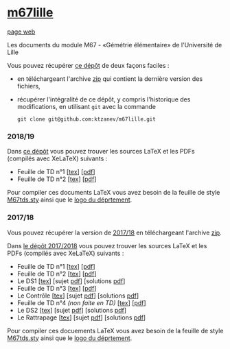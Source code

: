 # [m67lille](https://github.com/ktzanev/m67lille)

[page web](https://ktzanev.github.io/m67lille/)

Les documents du module M67 - «Gémétrie élémentaire» de l'Université de Lille

Vous pouvez récupérer [ce dépôt](https://github.com/ktzanev/m67lille) de deux façons faciles :

- en téléchargeant l'archive [zip](https://github.com/ktzanev/m67lille/archive/master.zip) qui contient la dernière version des fichiers,
- récupérer l'intégralité de ce dépôt, y compris l'historique des modifications, en utilisant `git` avec la commande

  ~~~~~~~
  git clone git@github.com:ktzanev/m67lille.git
  ~~~~~~~

### 2018/19

Dans [ce dépôt](https://github.com/ktzanev/m67lille) vous pouvez trouver les sources LaTeX et les PDFs (compilés avec XeLaTeX) suivants :

- Feuille de TD n°1 [[tex](https://ktzanev.github.io/m67lille/TDs/M67_2018-19_TD1.tex)] [[pdf](https://ktzanev.github.io/m67lille/TDs/M67_2018-19_TD1.pdf)]
- Feuille de TD n°2 [[tex](https://ktzanev.github.io/m67lille/TDs/M67_2018-19_TD2.tex)] [[pdf](https://ktzanev.github.io/m67lille/TDs/M67_2018-19_TD2.pdf)]

Pour compiler ces documents LaTeX vous avez besoin de la feuille de style [M67tds.sty](https://ktzanev.github.io/m67lille/TDs/M67tds.sty) ainsi que le [logo du déprtement](https://ktzanev.github.io/m67lille/TDs/ul-fst-math_noir.pdf).

### 2017/18

Vous pouvez récupérer la version de [2017/18](https://github.com/ktzanev/m67lille/tree/v2018) en téléchargeant l'archive [zip](https://github.com/ktzanev/m67lille/archive/v2018.zip).

Dans [le dépôt 2017/2018](https://github.com/ktzanev/m67lille/tree/v2018) vous pouvez trouver les sources LaTeX et les PDFs (compilés avec XeLaTeX) suivants :

- Feuille de TD n°1 [[tex](https://ktzanev.github.io/m67lille/TDs/M67_2017-18_TD1.tex)] [[pdf](https://rawcdn.githack.com/ktzanev/m67lille/v2018/TDs/M67_2017-18_TD1.pdf)]
- Feuille de TD n°2 [[tex](https://rawcdn.githack.com/ktzanev/m67lille/v2018/TDs/M67_2017-18_TD2.tex)] [[pdf](https://rawcdn.githack.com/ktzanev/m67lille/v2018/TDs/M67_2017-18_TD2.pdf)]
- Le DS1 [[tex](https://rawcdn.githack.com/ktzanev/m67lille/v2018/DS/M67_2017-18_DS1.tex)] [sujet [pdf](https://rawcdn.githack.com/ktzanev/m67lille/v2018/DS/M67_2017-18_DS1_sujet.pdf)] [solutions [pdf](https://rawcdn.githack.com/ktzanev/m67lille/v2018/DS/M67_2017-18_DS1_solutions.pdf)]
- Feuille de TD n°3 [[tex](https://rawcdn.githack.com/ktzanev/m67lille/v2018/TDs/M67_2017-18_TD3.tex)] [[pdf](https://rawcdn.githack.com/ktzanev/m67lille/v2018/TDs/M67_2017-18_TD3.pdf)]
- Le Contrôle [[tex](https://rawcdn.githack.com/ktzanev/m67lille/v2018/DS/M67_2017-18_CC.tex)] [sujet [pdf](https://rawcdn.githack.com/ktzanev/m67lille/v2018/DS/M67_2017-18_CC_sujet.pdf)] [solutions [pdf](https://rawcdn.githack.com/ktzanev/m67lille/v2018/DS/M67_2017-18_CC_solutions.pdf)]
- Feuille de TD n°4 _(non faite en TD)_ [[tex](https://rawcdn.githack.com/ktzanev/m67lille/v2018/TDs/M67_2017-18_TD4.tex)] [[pdf](https://rawcdn.githack.com/ktzanev/m67lille/v2018/TDs/M67_2017-18_TD4.pdf)]
- Le DS2 [[tex](https://rawcdn.githack.com/ktzanev/m67lille/v2018/DS/M67_2017-18_DS2.tex)] [sujet [pdf](https://rawcdn.githack.com/ktzanev/m67lille/v2018/DS/M67_2017-18_DS2_sujet.pdf)] [solutions [pdf](https://rawcdn.githack.com/ktzanev/m67lille/v2018/DS/M67_2017-18_DS2_solutions.pdf)]
- Le Rattrapage [[tex](https://rawcdn.githack.com/ktzanev/m67lille/v2018/DS/M67_2017-18_Rattrapage.tex)] [sujet [pdf](https://rawcdn.githack.com/ktzanev/m67lille/v2018/DS/M67_2017-18_Rattrapage_sujet.pdf)] [solutions [pdf](https://rawcdn.githack.com/ktzanev/m67lille/v2018/DS/M67_2017-18_Rattrapage_solutions.pdf)]

Pour compiler ces docuements LaTeX vous avez besoin de la feuille de style [M67tds.sty](https://rawcdn.githack.com/ktzanev/m67lille/v2018/TDs/M67tds.sty) ainsi que le [logo du déprtement](https://rawcdn.githack.com/ktzanev/m67lille/v2018/TDs/ul-fst-math_noir.pdf).
